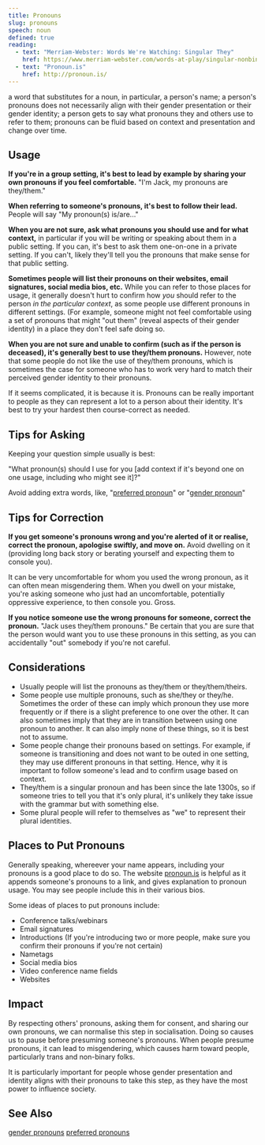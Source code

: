 ```yaml
---
title: Pronouns
slug: pronouns
speech: noun
defined: true
reading:
  - text: "Merriam-Webster: Words We're Watching: Singular They"
    href: https://www.merriam-webster.com/words-at-play/singular-nonbinary-they
  - text: "Pronoun.is"
    href: http://pronoun.is/
---
```

a word that substitutes for a noun, in particular, a person's name; a person's pronouns does not necessarily align with their gender presentation or their gender identity; a person gets to say what pronouns they and others use to refer to them; pronouns can be fluid based on context and presentation and change over time.

## Usage
**If you're in a group setting, it's best to lead by example by sharing your own pronouns if you feel comfortable.** "I'm Jack, my pronouns are they/them."

**When referring to someone's pronouns, it's best to follow their lead.** People will say "My pronoun(s) is/are..."

**When you are not sure, ask what pronouns you should use and for what context,** in particular if you will be writing or speaking about them in a public setting. If you can, it's best to ask them one-on-one in a private setting. If you can't, likely they'll tell you the pronouns that make sense for that public setting.

**Sometimes people will list their pronouns on their websites, email signatures, social media bios, etc.** While you can refer to those places for usage, it generally doesn't hurt to confirm how _you_ should refer to the person _in the particular context_, as some people use different pronouns in different settings. (For example, someone might not feel comfortable using a set of pronouns that might "out them" (reveal aspects of their gender identity) in a place they don't feel safe doing so.

**When you are not sure and unable to confirm (such as if the person is deceased), it's generally best to use they/them pronouns.** However, note that some people do not like the use of they/them pronouns, which is sometimes the case for someone who has to work very hard to match their perceived gender identity to their pronouns.

If it seems complicated, it is because it is. Pronouns can be really important to people as they can represent a lot to a person about their identity. It's best to try your hardest then course-correct as needed.

## Tips for Asking
Keeping your question simple usually is best:

"What pronoun(s) should I use for you [add context if it's beyond one on one usage, including who might see it]?"

Avoid adding extra words, like, "[preferred pronoun](/definitions/preferred-pronoun)" or "[gender pronoun](gender-pronoun)"

## Tips for Correction
**If you get someone's pronouns wrong and you're alerted of it or realise, correct the pronoun, apologise swiftly, and move on.** Avoid dwelling on it (providing long back story or berating yourself and expecting them to console you).

It can be very uncomfortable for whom you used the wrong pronoun, as it can often mean misgendering them. When you dwell on your mistake, you're asking someone who just had an uncomfortable, potentially oppressive experience, to then console you. Gross.

**If you notice someone use the wrong pronouns for someone, correct the pronoun.** "Jack uses they/them pronouns." Be certain that you are sure that the person would want you to use these pronouns in this setting, as you can accidentally "out" somebody if you're not careful.

## Considerations
- Usually people will list the pronouns as they/them or they/them/theirs.
- Some people use multiple pronouns, such as she/they or they/he. Sometimes the order of these can imply which pronoun they use more frequently or if there is a slight preference to one over the other. It can also sometimes imply that they are in transition between using one pronoun to another. It can also imply none of these things, so it is best not to assume.
- Some people change their pronouns based on settings. For example, if someone is transitioning and does not want to be outed in one setting, they may use different pronouns in that setting. Hence, why it is important to follow someone's lead and to confirm usage based on context.
- They/them is a singular pronoun and has been since the late 1300s, so if someone tries to tell you that it's only plural, it's unlikely they take issue with the grammar but with something else.
- Some plural people will refer to themselves as "we" to represent their plural identities.

## Places to Put Pronouns
Generally speaking, whereever your name appears, including your pronouns is a good place to do so. The website [pronoun.is](https://pronoun.is) is helpful as it appends someone's pronouns to a link, and gives explanation to pronoun usage. You may see people include this in their various bios.

Some ideas of places to put pronouns include:
- Conference talks/webinars
- Email signatures
- Introductions (If you're introducing two or more people, make sure you confirm their pronouns if you're not certain)
- Nametags
- Social media bios
- Video conference name fields
- Websites

## Impact
By respecting others' pronouns, asking them for consent, and sharing our own pronouns, we can normalise this step in socialisation. Doing so causes us to pause before presuming someone's pronouns. When people presume pronouns, it can lead to misgendering, which causes harm toward people, particularly trans and non-binary folks.

It is particularly important for people whose gender presentation and identity aligns with their pronouns to take this step, as they have the most power to influence society.

## See Also
[gender pronouns](/definitions/gender-pronouns)
[preferred pronouns](/definitions/preferred-pronouns)